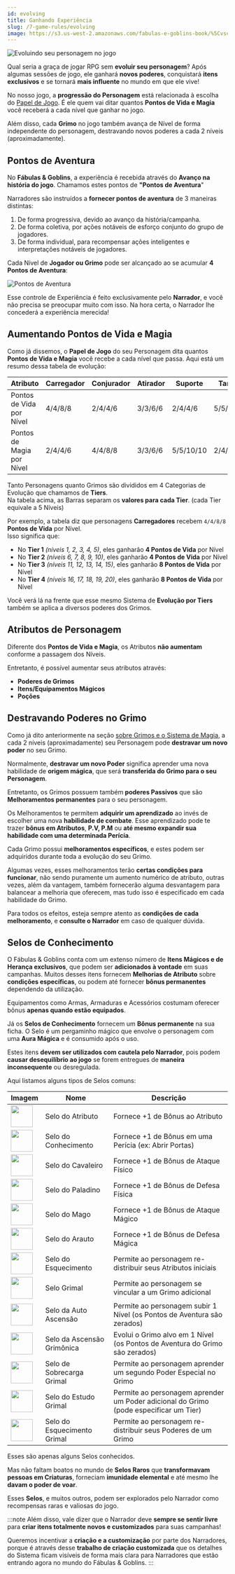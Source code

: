 ```yaml
---
id: evolving
title: Ganhando Experiência
slug: /7-game-rules/evolving
image: https://s3.us-west-2.amazonaws.com/fabulas-e-goblins-book/%5Cvscode%5C7cc711e9-001e-495d-b093-7b78c736ced5.jpg
---
```


![Evoluindo seu personagem no jogo](https://s3.us-west-2.amazonaws.com/fabulas-e-goblins-book/%5Cvscode%5C7cc711e9-001e-495d-b093-7b78c736ced5.jpg)

Qual seria a graça de jogar RPG sem **evoluir seu personagem**? Após algumas sessões de jogo, ele ganhará **novos poderes**, conquistará **itens exclusivos** e se tornará **mais influente** no mundo em que ele vive!

No nosso jogo, a **progressão do Personagem** está relacionada à escolha do [Papel de Jogo](/docs/2-sheet-creation/pick-a-role). É ele quem vai ditar quantos **Pontos de Vida e Magia** você receberá a cada nível que ganhar no jogo.

Além disso, cada **Grimo** no jogo também avança de Nível de forma independente do personagem, destravando novos poderes a cada 2 níveis (aproximadamente).

## Pontos de Aventura

No **Fábulas & Goblins**, a experiência é recebida através do **Avanço na história do jogo**. Chamamos estes pontos de **"Pontos de Aventura**"

Narradores são instruídos a **fornecer pontos de aventura** de 3 maneiras distintas:

1. De forma progressiva, devido ao avanço da história/campanha.
2. De forma coletiva, por ações notáveis de esforço conjunto do grupo de jogadores.
3. De forma individual, para recompensar ações inteligentes e interpretações notáveis de jogadores.

Cada Nível de **Jogador ou Grimo** pode ser alcançado ao se acumular **4 Pontos de Aventura**:

![Pontos de Aventura](https://s3.us-west-2.amazonaws.com/fabulas-e-goblins-book/%5Cvscode%5C2978c594-2a4c-4bad-8dd0-11d4b5c5162c.png)

Esse controle de Experiência é feito exclusivamente pelo **Narrador**, e você não precisa se preocupar muito com isso. Na hora certa, o Narrador lhe concederá a experiência merecida!

## Aumentando Pontos de Vida e Magia

Como já dissemos, o **Papel de Jogo** do seu Personagem dita quantos **Pontos de Vida e Magia** você recebe a cada nível que passa.
Aqui está um resumo dessa tabela de evolução:

| Atributo                  | Carregador              | Conjurador       | Atirador              | Suporte          | Tanque           | Utilitário    |
| ------------------------- | ----------------------- | ---------------- | --------------------- | ---------------- | ---------------- | ------------- |
| Pontos de Vida por Nível  | 4/4/8/8                 | 2/4/4/6          | 3/3/6/6               | 2/4/4/6          | 5/5/10/10        | 3/3/6/6       |
| Pontos de Magia por Nível | 2/4/4/6                 | 4/4/8/8          | 3/3/6/6               | 5/5/10/10        | 2/4/4/6          | 3/3/6/6       |

Tanto Personagens quanto Grimos são divididos em 4 Categorias de Evolução que chamamos de **Tiers**.<br/>
Na tabela acima, as Barras separam os **valores para cada Tier**. (cada Tier equivale a 5 Níveis)

Por exemplo, a tabela diz que personagens **Carregadores** recebem `4/4/8/8` **Pontos de Vida** por Nível.<br/>Isso significa que:

- No **Tier 1** *(níveis 1, 2, 3, 4, 5)*, eles ganharão **4 Pontos de Vida** por Nível
- No **Tier 2** *(níveis 6, 7, 8, 9, 10)*, eles ganharão **4 Pontos de Vida** por Nível
- No **Tier 3** *(níveis 11, 12, 13, 14, 15)*, eles ganharão **8 Pontos de Vida** por Nível
- No **Tier 4** *(níveis 16, 17, 18, 19, 20)*, eles ganharão **8 Pontos de Vida** por Nível

Você verá lá na frente que esse mesmo Sistema de **Evolução por Tiers** também se aplica a diversos poderes dos Grimos.

## Atributos de Personagem

Diferente dos **Pontos de Vida e Magia**, os Atributos **não aumentam** conforme a passagem dos Níveis.

Entretanto, é possível aumentar seus atributos através:

- **Poderes de Grimos**
- **Itens/Equipamentos Mágicos**
- **Poções**

## Destravando Poderes no Grimo

Como já dito anteriormente na seção [sobre Grimos e o Sistema de Magia](/docs/2-sheet-creation/grimos-and-magic), a cada 2 níveis (aproximadamente) seu Personagem pode **destravar um novo poder** no seu Grimo.

Normalmente, **destravar um novo Poder** significa aprender uma nova habilidade de **origem mágica**, que será **transferida do Grimo para o seu Personagem**.

Entretanto, os Grimos possuem também **poderes Passivos** que são **Melhoramentos permanentes** para o seu personagem.

Os Melhoramentos te permitem **adquirir um aprendizado** ao invés de escolher uma nova **habilidade de combate**. Esse aprendizado pode te trazer **bônus em Atributos**, **P.V, P.M** ou **até mesmo expandir sua habilidade com uma determinada Perícia**.

Cada Grimo possui **melhoramentos específicos**, e estes podem ser adquiridos durante toda a evolução do seu Grimo.

Algumas vezes, esses melhoramentos terão **certas condições para funcionar**, não sendo puramente um aumento numérico de atributo, outras vezes, além da vantagem, também fornecerão alguma desvantagem para balancear a melhoria que oferecem, mas tudo isso é especificado em cada habilidade do Grimo.

Para todos os efeitos, esteja sempre atento as **condições de cada melhoramento**, e **consulte o Narrador** em caso de qualquer dúvida.

## Selos de Conhecimento

O Fábulas & Goblins conta com um extenso número de **Itens Mágicos e de Herança exclusivos**, que podem ser **adicionados à vontade** em suas campanhas.
Muitos desses itens fornecem **Melhorias de Atributo** sobre **condições específicas**, ou podem até fornecer **bônus permanentes** dependendo da utilização.

Equipamentos como Armas, Armaduras e Acessórios costumam oferecer bônus **apenas quando estão equipados**.

Já os **Selos de Conhecimento** fornecem um **Bônus permanente** na sua ficha. O Selo é um pergaminho mágico que envolve o personagem com uma **Aura Mágica** e é consumido após o uso.

Estes itens **devem ser utilizados com cautela pelo Narrador**, pois podem **causar desequilíbrio ao jogo** se forem entregues de **maneira inconsequente** ou desregulada.

Aqui listamos alguns tipos de Selos comuns:

| Imagem | Nome | Descrição |
| ----- | ---- | --------- |
| <img src="https://s3.us-west-2.amazonaws.com/fabulas-e-goblins-book/%5Cvscode%5C9e813cb8-b03c-44db-967c-0411180a93a1.png" width="50" /> | Selo do Atributo | Fornece +1 de Bônus ao Atributo |
| <img src="https://s3.us-west-2.amazonaws.com/fabulas-e-goblins-book/%5Cvscode%5C9e813cb8-b03c-44db-967c-0411180a93a1.png" width="50" /> | Selo do Conhecimento | Fornece +1 de Bônus em uma Perícia (ex: Abrir Portas) |
| <img src="https://s3.us-west-2.amazonaws.com/fabulas-e-goblins-book/%5Cvscode%5C9e813cb8-b03c-44db-967c-0411180a93a1.png" width="50" /> | Selo do Cavaleiro | Fornece +1 de Bônus de Ataque Físico |
| <img src="https://s3.us-west-2.amazonaws.com/fabulas-e-goblins-book/%5Cvscode%5C9e813cb8-b03c-44db-967c-0411180a93a1.png" width="50" /> | Selo do Paladino | Fornece +1 de Bônus de Defesa Física |
| <img src="https://s3.us-west-2.amazonaws.com/fabulas-e-goblins-book/%5Cvscode%5C9e813cb8-b03c-44db-967c-0411180a93a1.png" width="50" /> | Selo do Mago | Fornece +1 de Bônus de Ataque Mágico |
| <img src="https://s3.us-west-2.amazonaws.com/fabulas-e-goblins-book/%5Cvscode%5C9e813cb8-b03c-44db-967c-0411180a93a1.png" width="50" /> | Selo do Arauto | Fornece +1 de Bônus de Defesa Mágica |
| <img src="https://s3.us-west-2.amazonaws.com/fabulas-e-goblins-book/%5Cvscode%5C9e813cb8-b03c-44db-967c-0411180a93a1.png" width="50" /> | Selo do Esquecimento | Permite ao personagem re-distribuir seus Atributos iniciais |
| <img src="https://s3.us-west-2.amazonaws.com/fabulas-e-goblins-book/%5Cvscode%5C9e813cb8-b03c-44db-967c-0411180a93a1.png" width="50" /> | Selo Grimal | Permite ao personagem se vincular a um Grimo adicional |
| <img src="https://s3.us-west-2.amazonaws.com/fabulas-e-goblins-book/%5Cvscode%5C9e813cb8-b03c-44db-967c-0411180a93a1.png" width="50" /> | Selo da Auto Ascensão | Permite ao personagem subir 1 Nível (os Pontos de Aventura são zerados) |
| <img src="https://s3.us-west-2.amazonaws.com/fabulas-e-goblins-book/%5Cvscode%5C9e813cb8-b03c-44db-967c-0411180a93a1.png" width="50" /> | Selo da Ascensão Grimônica | Evolui o Grimo alvo em 1 Nível (os Pontos de Aventura do Grimo são zerados) |
| <img src="https://s3.us-west-2.amazonaws.com/fabulas-e-goblins-book/%5Cvscode%5C9e813cb8-b03c-44db-967c-0411180a93a1.png" width="50" /> | Selo de Sobrecarga Grimal | Permite ao personagem aprender um segundo Poder Especial no Grimo |
| <img src="https://s3.us-west-2.amazonaws.com/fabulas-e-goblins-book/%5Cvscode%5C9e813cb8-b03c-44db-967c-0411180a93a1.png" width="50" /> | Selo do Estudo Grimal | Permite ao personagem aprender um Poder adicional do Grimo (pode especificar um Tier) |
| <img src="https://s3.us-west-2.amazonaws.com/fabulas-e-goblins-book/%5Cvscode%5C9e813cb8-b03c-44db-967c-0411180a93a1.png" width="50" /> | Selo do Esquecimento Grimal | Permite ao personagem re-distribuir seus Poderes de um Grimo |

Esses são apenas alguns Selos conhecidos.

Mas não faltam boatos no mundo de **Selos Raros** que **transformavam pessoas em Criaturas**, forneciam **imunidade elemental** e até mesmo lhe **davam o poder de voar**.

Esses **Selos**, e muitos outros, podem ser explorados pelo Narrador como recompensas raras e valiosas do jogo.

:::note
Além disso, vale dizer que o Narrador deve **sempre se sentir livre** para **criar itens totalmente novos e customizados** para suas campanhas!

Queremos incentivar a **criação e a customização** por parte dos Narradores, porque é através desse **trabalho de criação customizada** que os detalhes do Sistema ficam visíveis de forma mais clara para Narradores que estão entrando agora no mundo do Fábulas & Goblins.
:::
